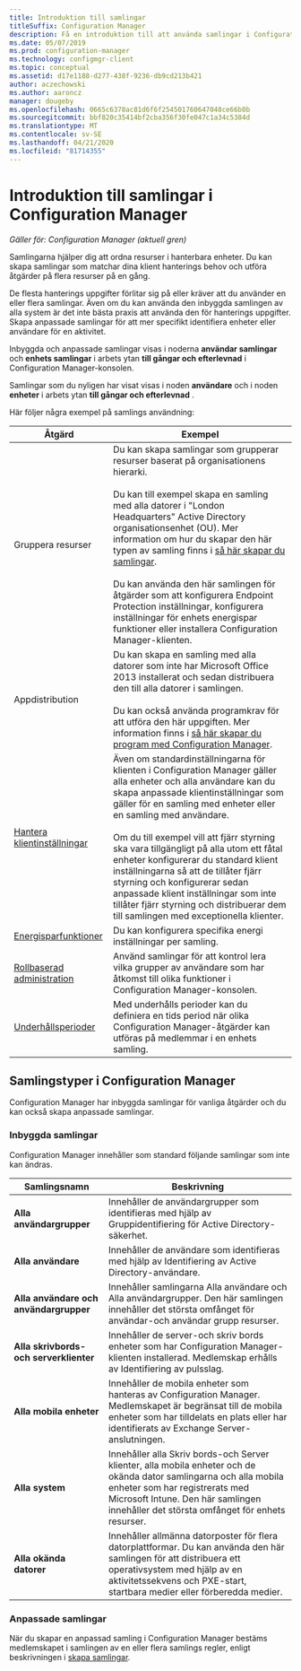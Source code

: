 ```yaml
---
title: Introduktion till samlingar
titleSuffix: Configuration Manager
description: Få en introduktion till att använda samlingar i Configuration Manager.
ms.date: 05/07/2019
ms.prod: configuration-manager
ms.technology: configmgr-client
ms.topic: conceptual
ms.assetid: d17e1188-d277-438f-9236-db9cd213b421
author: aczechowski
ms.author: aaroncz
manager: dougeby
ms.openlocfilehash: 0665c6378ac81d6f6f254501760647048ce66b0b
ms.sourcegitcommit: bbf820c35414bf2cba356f30fe047c1a34c5384d
ms.translationtype: MT
ms.contentlocale: sv-SE
ms.lasthandoff: 04/21/2020
ms.locfileid: "81714355"
---
```

# <a name="introduction-to-collections-in-configuration-manager"></a>Introduktion till samlingar i Configuration Manager

*Gäller för: Configuration Manager (aktuell gren)*

Samlingarna hjälper dig att ordna resurser i hanterbara enheter. Du kan skapa samlingar som matchar dina klient hanterings behov och utföra åtgärder på flera resurser på en gång. 

De flesta hanterings uppgifter förlitar sig på eller kräver att du använder en eller flera samlingar. Även om du kan använda den inbyggda samlingen av alla system är det inte bästa praxis att använda den för hanterings uppgifter. Skapa anpassade samlingar för att mer specifikt identifiera enheter eller användare för en aktivitet.  

 Inbyggda och anpassade samlingar visas i noderna **användar samlingar** och **enhets samlingar** i arbets ytan **till gångar och efterlevnad** i Configuration Manager-konsolen.  

 Samlingar som du nyligen har visat visas i noden **användare** och i noden **enheter** i arbets ytan **till gångar och efterlevnad** .  

Här följer några exempel på samlings användning:  

|Åtgärd|Exempel|  
|---------|-------|  
|Gruppera resurser|Du kan skapa samlingar som grupperar resurser baserat på organisationens hierarki.<br /><br /> Du kan till exempel skapa en samling med alla datorer i "London Headquarters" Active Directory organisationsenhet (OU). Mer information om hur du skapar den här typen av samling finns i [så här skapar du samlingar](../../../../core/clients/manage/collections/create-collections.md).<br /><br /> Du kan använda den här samlingen för åtgärder som att konfigurera Endpoint Protection inställningar, konfigurera inställningar för enhets energispar funktioner eller installera Configuration Manager-klienten.|  
|Appdistribution|Du kan skapa en samling med alla datorer som inte har Microsoft Office 2013 installerat och sedan distribuera den till alla datorer i samlingen.<br /><br /> Du kan också använda programkrav för att utföra den här uppgiften. Mer information finns i [så här skapar du program med Configuration Manager](../../../../apps/deploy-use/create-applications.md).|  
|[Hantera klientinställningar](../../../../core/clients/deploy/about-client-settings.md)|Även om standardinställningarna för klienten i Configuration Manager gäller alla enheter och alla användare kan du skapa anpassade klientinställningar som gäller för en samling med enheter eller en samling med användare.<br /><br /> Om du till exempel vill att fjärr styrning ska vara tillgängligt på alla utom ett fåtal enheter konfigurerar du standard klient inställningarna så att de tillåter fjärr styrning och konfigurerar sedan anpassade klient inställningar som inte tillåter fjärr styrning och distribuerar dem till samlingen med exceptionella klienter. |  
|[Energisparfunktioner](../power/introduction-to-power-management.md)|Du kan konfigurera specifika energi inställningar per samling.|  
|[Rollbaserad administration](../../../../core/servers/deploy/configure/configure-role-based-administration.md)|Använd samlingar för att kontrol lera vilka grupper av användare som har åtkomst till olika funktioner i Configuration Manager-konsolen.|  
|[Underhållsperioder](../../../../core/clients/manage/collections/use-maintenance-windows.md)|Med underhålls perioder kan du definiera en tids period när olika Configuration Manager-åtgärder kan utföras på medlemmar i en enhets samling. |  


## <a name="collection-types-in-configuration-manager"></a>Samlingstyper i Configuration Manager  
 Configuration Manager har inbyggda samlingar för vanliga åtgärder och du kan också skapa anpassade samlingar.   

### <a name="built-in-collections"></a>Inbyggda samlingar  
 Configuration Manager innehåller som standard följande samlingar som inte kan ändras.  

|**Samlingsnamn**|Beskrivning|  
|-------------------------|-----------------|  
|**Alla användargrupper**|Innehåller de användargrupper som identifieras med hjälp av Gruppidentifiering för Active Directory-säkerhet.|  
|**Alla användare**|Innehåller de användare som identifieras med hjälp av Identifiering av Active Directory-användare.|  
|**Alla användare och användargrupper**|Innehåller samlingarna Alla användare och Alla användargrupper. Den här samlingen innehåller det största omfånget för användar-och användar grupp resurser.|  
|**Alla skrivbords- och serverklienter**|Innehåller de server-och skriv bords enheter som har Configuration Manager-klienten installerad. Medlemskap erhålls av Identifiering av pulsslag.|  
|**Alla mobila enheter**|Innehåller de mobila enheter som hanteras av Configuration Manager. Medlemskapet är begränsat till de mobila enheter som har tilldelats en plats eller har identifierats av Exchange Server-anslutningen.|  
|**Alla system**|Innehåller alla Skriv bords-och Server klienter, alla mobila enheter och de okända dator samlingarna och alla mobila enheter som har registrerats med Microsoft Intune. Den här samlingen innehåller det största omfånget för enhets resurser.|  
|**Alla okända datorer**|Innehåller allmänna datorposter för flera datorplattformar. Du kan använda den här samlingen för att distribuera ett operativsystem med hjälp av en aktivitetssekvens och PXE-start, startbara medier eller förberedda medier.|  

### <a name="custom-collections"></a>Anpassade samlingar  
 När du skapar en anpassad samling i Configuration Manager bestäms medlemskapet i samlingen av en eller flera samlings regler, enligt beskrivningen i [skapa samlingar](../../../../core/clients/manage/collections/create-collections.md). 

